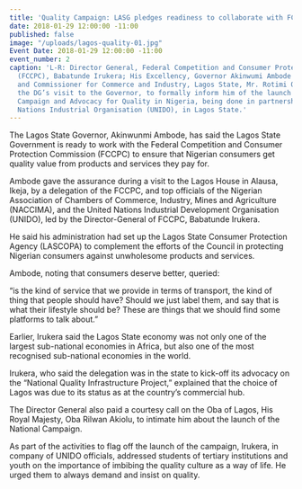 ```yaml
---
title: 'Quality Campaign: LASG pledges readiness to collaborate with FCCPC'
date: 2018-01-29 12:00:00 -11:00
published: false
image: "/uploads/lagos-quality-01.jpg"
Event Date: 2018-01-29 12:00:00 -11:00
event_number: 2
caption: 'L-R: Director General, Federal Competition and Consumer Protection Commission
  (FCCPC), Babatunde Irukera; His Excellency, Governor Akinwumi Ambode of Lagos State
  and Commissioner for Commerce and Industry, Lagos State, Mr. Rotimi Ogunleye during
  the DG’s visit to the Governor, to formally inform him of the launch of the National
  Campaign and Advocacy for Quality in Nigeria, being done in partnership with United
  Nations Industrial Organisation (UNIDO), in Lagos State.'
---
```


The Lagos State Governor, Akinwunmi Ambode, has said the Lagos State Government is ready to work with the Federal Competition and Consumer Protection Commission (FCCPC) to ensure that Nigerian consumers get quality value from products and services they pay for.

Ambode gave the assurance during a visit to the Lagos House in Alausa, Ikeja, by a delegation of the FCCPC, and top officials of the Nigerian Association of Chambers of Commerce, Industry, Mines and Agriculture (NACCIMA), and the United Nations Industrial Development Organisation (UNIDO), led by the Director-General of FCCPC, Babatunde Irukera.

He said his administration had set up the Lagos State Consumer Protection Agency (LASCOPA) to complement the efforts of the Council in protecting Nigerian consumers against unwholesome products and services.

Ambode, noting that consumers deserve better, queried:

“is the kind of service that we provide in terms of transport, the kind of thing that people should have? Should we just label them, and say that is what their lifestyle should be? These are things that we should find some platforms to talk about.”

Earlier, Irukera said the Lagos State economy was not only one of the largest sub-national economies in Africa, but also one of the most recognised sub-national economies in the world.

Irukera, who said the delegation was in the state to kick-off its advocacy on the “National Quality Infrastructure Project,” explained that the choice of Lagos was due to its status as at the country’s commercial hub.

The Director General also paid a courtesy call on the Oba of Lagos, His Royal Majesty, Oba Rilwan Akiolu, to intimate him about the launch of the National Campaign.

As part of the activities to flag off the launch of the campaign, Irukera, in company of UNIDO officials, addressed students of tertiary institutions and youth on the importance of imbibing the quality culture as a way of life. He urged them to always demand and insist on quality.